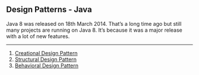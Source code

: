 <h2 id="design-pattern-home">Design Patterns - Java</h2>
<div>Java 8 was released on 18th March 2014. That’s a long time ago but still many projects are running on Java 8. It’s because it was a major release with a lot of new features.</div>
<hr>

<ol>
<li><a href="creational.md#creational-design-pattern-home">Creational Design Pattern</a></li>
  <li><a href="#structural-design-pattern-home">Structural Design Pattern</a></li>
  <li><a href="#behavioral-design-pattern-home">Behavioral Design Pattern</a></li>
</ol>




